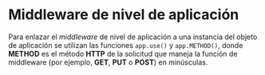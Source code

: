 # Middleware de nivel de aplicación

Para enlazar el *middleware* de nivel de aplicación a una instancia del objeto de aplicación se utilizan las funciones `app.use()` y `app.METHOD()`, donde **METHOD** es el método **HTTP** de la solicitud que maneja la función de middleware (por ejemplo, **GET**, **PUT** o **POST**) en minúsculas.